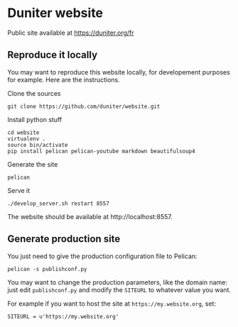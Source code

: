 # Duniter website

Public site available at https://duniter.org/fr

## Reproduce it locally

You may want to reproduce this website locally, for developement purposes for example. Here are the instructions.

Clone the sources

    git clone https://github.com/duniter/website.git
    
Install python stuff

    cd website
    virtualenv .
    source bin/activate
    pip install pelican pelican-youtube markdown beautifulsoup4

Generate the site

    pelican

Serve it

    ./develop_server.sh restart 8557

The website should be available at http://localhost:8557.

## Generate production site

You just need to give the production configuration file to Pelican:

    pelican -s publishconf.py

You may want to change the production parameters, like the domain name: just edit `publishconf.py` and modify the `SITEURL` to whatever value you want.

For example if you want to host the site at `https://my.website.org`, set:

    SITEURL = u'https://my.website.org'
